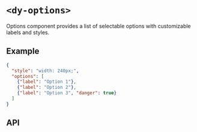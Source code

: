 # `<dy-options>`

Options component provides a list of selectable options with customizable labels and styles.

## Example

<gbp-example name="dy-options" src="https://esm.sh/duoyun-ui/elements/options">

```json
{
  "style": "width: 240px;",
  "options": [
    {"label": "Option 1"},
    {"label": "Option 2"},
    {"label": "Option 3", "danger": true}
  ]
}
```

</gbp-example>

## API

<gbp-api src="/src/elements/options.ts"></gbp-api>
